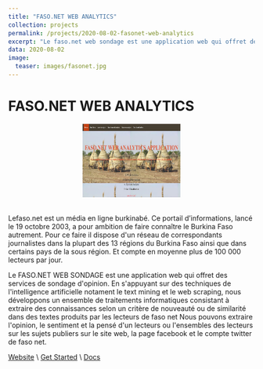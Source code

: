 ```yaml
---
title: "FASO.NET WEB ANALYTICS"
collection: projects
permalink: /projects/2020-08-02-fasonet-web-analytics
excerpt: "Le faso.net web sondage est une application web qui offret des services de sondage d'opinion à travers le NLP"
data: 2020-08-02
image:
  teaser: images/fasonet.jpg
---
```


# FASO.NET WEB ANALYTICS


<div align="center">
<img src="https://raw.githubusercontent.com/armelsoubeiga/armelsoubeiga.github.io/master/dist/img/projects/fasonet.jpg" style="height:150px; width:200px;" />
</div><br />

Lefaso.net est un média en ligne burkinabé. Ce portail d’informations, lancé le 19 octobre 2003, a pour ambition de faire connaître le Burkina Faso autrement. Pour ce faire il dispose d'un réseau de correspondants journalistes dans la plupart des 13 régions du Burkina Faso ainsi que dans certains pays de la sous région. Et compte en moyenne plus de 100 000 lecteurs par jour.

Le FASO.NET WEB SONDAGE est une application web qui offret des services de sondage d'opinion. En s'appuyant sur des techniques de l'intelligence artificielle notament le text mining et le web scraping, nous développons un ensemble de traitements informatiques consistant à extraire des connaissances selon un critère de nouveauté ou de similarité dans des textes produits par les lecteurs de faso net
Nous pouvons extraire l'opinion, le sentiment et la pensé d'un lecteurs ou l'ensembles des lecteurs sur les sujets publiers sur le site web, la page facebook et le compte twitter de faso net.


[Website](https://armelsoubeiga.github.io/webanalyticsbf/) \ [Get Started](https://github.com/armelsoubeiga/webanalyticsbf) \ [Docs](https://github.com/armelsoubeiga/neweb/blob/main/files/CahierDesCharge_V0.1.pdf)

